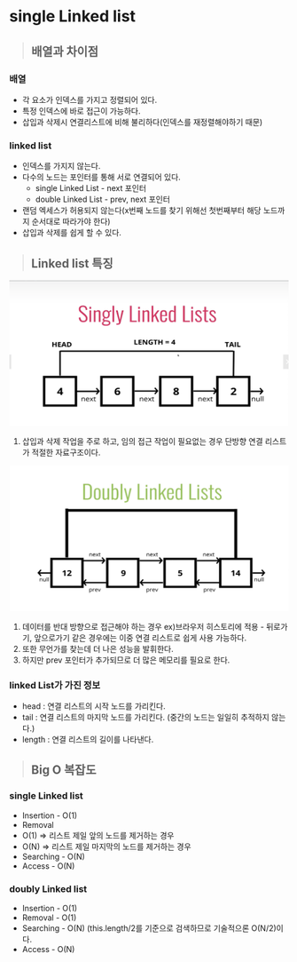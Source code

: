 
# single Linked list

> ## 배열과 차이점
### 배열

  * 각 요소가 인덱스를 가지고 정렬되어 있다.
  * 특정 인덱스에 바로 접근이 가능하다. 
  * 삽입과 삭제시 연결리스트에 비해 불리하다(인덱스를 재정렬해야하기 때문)
### linked list
* 인덱스를 가지지 않는다.
* 다수의 노드는 포인터를 통해 서로 연결되어 있다.
  * single Linked List - next 포인터
  * double Linked List - prev, next 포인터
* 랜덤 엑세스가 허용되지 않는다(x번째 노드를 찾기 위해선 첫번째부터 해당 노드까지 순서대로 따라가야 한다)
* 삽입과 삭제를 쉽게 할 수 있다.
  

>## Linked list 특징
![](images/2022-09-20-23-00-07.png)
1. 삽입과 삭제 작업을 주로 하고, 임의 접근 작업이 필요없는 경우 단방향 연결 리스트가 적절한 자료구조이다.


![](images/2022-09-21-09-25-43.png)
1. 데이터를 반대 방향으로 접근해야 하는 경우 ex)브라우저 히스토리에 적용 - 뒤로가기, 앞으로가기 같은 경우에는 이중 연결 리스트로 쉽게 사용 가능하다.  
2. 또한 무언가를 찾는데 더 나은 성능을 발휘한다.  
3.  하지만 prev 포인터가 추가되므로 더 많은 메모리를 필요로 한다.

### linked List가 가진 정보
* head : 연결 리스트의 시작 노드를 가리킨다.
* tail : 연결 리스트의 마지막 노드를 가리킨다. (중간의 노드는 일일히 추적하지 않는다.)
* length : 연결 리스트의 길이를 나타낸다.

>## Big O 복잡도
### single Linked list
* Insertion - O(1)
* Removal
* O(1) => 리스트 제일 앞의 노드를 제거하는 경우
* O(N) => 리스트 제일 마지막의 노드를 제거하는 경우
* Searching - O(N)
* Access - O(N)

### doubly Linked list 
* Insertion - O(1)
* Removal - O(1)
* Searching - O(N) (this.length/2를 기준으로 검색하므로 기술적으론 O(N/2)이다.
* Access - O(N)
